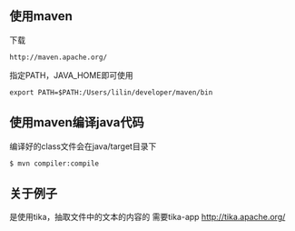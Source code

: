 

## 使用maven
下载

    http://maven.apache.org/

指定PATH，JAVA_HOME即可使用

    export PATH=$PATH:/Users/lilin/developer/maven/bin

## 使用maven编译java代码
编译好的class文件会在java/target目录下

    $ mvn compiler:compile

## 关于例子
是使用tika，抽取文件中的文本的内容的
需要tika-app http://tika.apache.org/